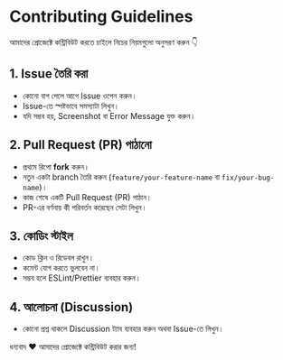 # Contributing Guidelines

আমাদের প্রোজেক্টে কন্ট্রিবিউট করতে চাইলে নিচের নিয়মগুলো অনুসরণ করুন 👇

## 1. Issue তৈরি করা

- কোনো বাগ পেলে আগে Issue ওপেন করুন।
- Issue-তে স্পষ্টভাবে সমস্যাটা লিখুন।
- যদি সম্ভব হয়, Screenshot বা Error Message যুক্ত করুন।

## 2. Pull Request (PR) পাঠানো

- প্রথমে রিপো **fork** করুন।
- নতুন একটা branch তৈরি করুন (`feature/your-feature-name` বা `fix/your-bug-name`)।
- কাজ শেষে একটি Pull Request (PR) পাঠান।
- PR-এর বর্ণনায় কী পরিবর্তন করেছেন সেটা লিখুন।

## 3. কোডিং স্টাইল

- কোড ক্লিন ও রিডেবল রাখুন।
- কমেন্ট যোগ করতে ভুলবেন না।
- সম্ভব হলে ESLint/Prettier ব্যবহার করুন।

## 4. আলোচনা (Discussion)

- কোনো প্রশ্ন থাকলে Discussion ট্যাব ব্যবহার করুন অথবা Issue-তে লিখুন।

ধন্যবাদ ❤️ আমাদের প্রোজেক্টে কন্ট্রিবিউট করার জন্য!
